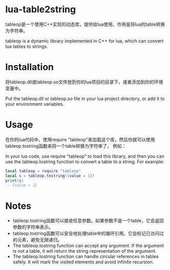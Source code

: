 # lua-table2string

tableop是一个使用C++实现的动态库，提供给lua使用，作用是将lua的table转换为字符串。

tableop is a dynamic library implemented in C++ for lua, which can convert lua tables to strings.

# Installation

将tableop.dll或tableop.so文件放到你的lua项目的目录下，或者添加到你的环境变量中。

Put the tableop.dll or tableop.so file in your lua project directory, or add it to your environment variables.

# Usage
在你的lua代码中，使用require "tableop"来加载这个库，然后你就可以使用tableop.tostring函数来将一个table转换为字符串了。 例如：

In your lua code, use require “tableop” to load this library, and then you can use the tableop.tostring function to convert a table to a string. For example:

```lua
local tableop = require "tableop"
local s = tableop.tostring({value = 1})
print(s)
-- {value = 1}
```

# Notes
- tableop.tostring函数可以接收任意参数。如果参数不是一个table，它会返回参数的字符串表示。
- tableop.tostring函数可以安全地处理table中的循环引用。它会标记已访问过的元素，避免无限递归。
- The tableop.tostring function can accept any argument. If the argument is not a table, it will return the string representation of the argument.
- The tableop.tostring function can handle circular references in tables safely. It will mark the visited elements and avoid infinite recursion.

